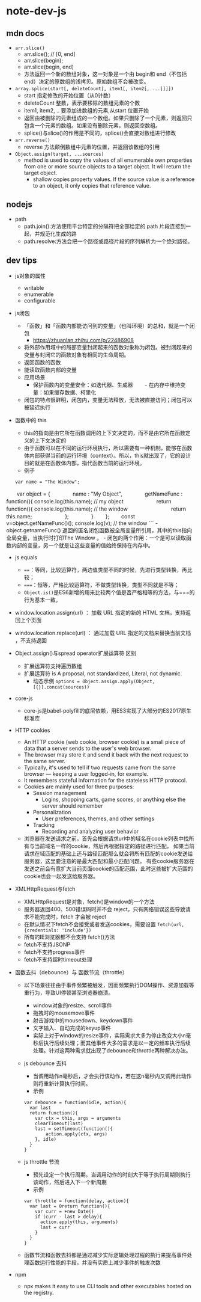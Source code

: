 # note-dev-js

## mdn docs

- `arr.slice()`   
	- arr.slice();  // [0, end]
	- arr.slice(begin);
	- arr.slice(begin, end)     
	- 方法返回一个新的数组对象，这一对象是一个由 begin和 end（不包括end）决定的原数组的浅拷贝。原始数组不会被改变。
- `array.splice(start[, deleteCount[, item1[, item2[, ...]]]])`    
	- start 指定修改的开始位置（从0计数）
	- deleteCount 整数，表示要移除的数组元素的个数
	- item1, item2, .. 要添加进数组的元素,从start 位置开始
	- 返回由被删除的元素组成的一个数组。如果只删除了一个元素，则返回只包含一个元素的数组。如果没有删除元素，则返回空数组。
	- splice()与slice()的作用是不同的，splice()会直接对数组进行修改
-  `arr.reverse()`  
	- reverse 方法颠倒数组中元素的位置，并返回该数组的引用
- `Object.assign(target, ...sources)`
	- method is used to copy the values of all enumerable own properties from one or more source objects to a target object. It will return the target object.
		- shallow copies property values. If the source value is a reference to an object, it only copies that reference value.

## nodejs  

- path
    - path.join():方法使用平台特定的分隔符把全部给定的 path 片段连接到一起，并规范化生成的路
    - path.resolve:方法会把一个路径或路径片段的序列解析为一个绝对路径。 
    
## dev tips

- js对象的属性
    - writable
    - enumerable
    - configurable

- js闭包
    - 「函数」和「函数内部能访问到的变量」（也叫环境）的总和，就是一个闭包
        - https://zhuanlan.zhihu.com/p/22486908
    - 将外部作用域中的局部变量封闭起来的函数对象称为闭包。被封闭起来的变量与封闭它的函数对象有相同的生命周期。
    - 返回函数的函数
    - 能读取函数内部的变量
    - 应用场景
        - 保护函数内的变量安全：如迭代器、生成器
    　　- 在内存中维持变量：如果缓存数据、柯里化
    - 闭包的特点很鲜明，闭包内，变量无法释放，无法被直接访问；闭包可以被延迟执行

- 函数中的 this
    - this的指向是由它所在函数调用的上下文决定的，而不是由它所在函数定义的上下文决定的
    - 由于函数可以在不同的运行环境执行，所以需要有一种机制，能够在函数体内部获得当前的运行环境（context）。所以，this就出现了，它的设计目的就是在函数体内部，指代函数当前的运行环境。
    - 例子
    ```
    var name = "The Window";
　　var object = {
　　　　name : "My Object",
　　　　getNameFunc : function(){
            console.log(this.name); // my object
　　　　　　return function(){
                console.log(this.name); // the window
　　　　　　　　return this.name;
　　　　　　};
　　　　}
　　};
　　const v=object.getNameFunc()();
    console.log(v); // the window
    ```
    - object.getnameFunc() 返回的匿名闭包函数被全局变量所引用，其中的this指向全局变量，当执行时打印The Window 。
    - 闭包的两个作用：一个是可以读取函数内部的变量，另一个就是让这些变量的值始终保持在内存中。

- js equals
    - `==`：等同，比较运算符，两边值类型不同的时候，先进行类型转换，再比较；
    - `===`：恒等，严格比较运算符，不做类型转换，类型不同就是不等；
    - `Object.is()`是ES6新增的用来比较两个值是否严格相等的方法，与===的行为基本一致。
- window.location.assign(url) ： 加载 URL 指定的新的 HTML 文档，支持返回上个页面
- window.location.replace(url) ： 通过加载 URL 指定的文档来替换当前文档 ，不支持返回
- Object.assign()与spread operator扩展运算符 区别
	- 扩展运算符支持遍历数组
	- 扩展运算符 is A proposal, not standardized, Literal, not dynamic.
		- 动态示例 `options = Object.assign.apply(Object, [{}].concat(sources))`

- core-js
    - core-js是babel-polyfill的底层依赖，用ES3实现了大部分的ES2017原生标准库

- HTTP cookies
	- An HTTP cookie (web cookie, browser cookie) is a small piece of data that a server sends to the user's web browser. 
	- The browser may store it and send it back with the next request to the same server. 
	- Typically, it's used to tell if two requests came from the same browser — keeping a user logged-in, for example. 
	- It remembers stateful information for the stateless HTTP protocol.
	- Cookies are mainly used for three purposes:
		- Session management
			- Logins, shopping carts, game scores, or anything else the server should remember
		- Personalization
			- User preferences, themes, and other settings
		- Tracking
			- Recording and analyzing user behavior
	- 浏览器在发送请求之前，首先会根据请求url中的域名在cookie列表中找所有与当前域名一样的cookie，然后再根据指定的路径进行匹配，
	   如果当前请求在域匹配的基础上还与路径匹配那么就会将所有匹配的cookie发送给服务器，这里要注意的是最大匹配和最小匹配问题，
	   有些cookie服务器在发送之前会有意扩大当前页面cookie的匹配范围，此时这些被扩大范围的cookie也会一起发送给服务器。

- XMLHttpRequest与fetch   
	- XMLHttpRequest是对象，fetch()是window的一个方法
	- 服务器返回400、500错误码时并不会 reject，只有网络错误这些导致请求不能完成时，fetch 才会被 reject 
	- 在默认情况下fetch不会接受或者发送cookies，需要设置 `fetch(url, {credentials: 'include'})`
	- 所有的IE浏览器都不会支持 fetch()方法
	- fetch不支持JSONP
	- fetch不支持progress事件
	- fetch不支持超时timeout处理

- 函数去抖（debounce）与 函数节流（throttle）
	-  以下场景往往由于事件频繁被触发，因而频繁执行DOM操作、资源加载等重行为，导致UI停顿甚至浏览器崩溃。
		- window对象的resize、scroll事件
		- 拖拽时的mousemove事件
		- 射击游戏中的mousedown、keydown事件
		- 文字输入、自动完成的keyup事件
		- 实际上对于window的resize事件，实际需求大多为停止改变大小n毫秒后执行后续处理；而其他事件大多的需求是以一定的频率执行后续处理。针对这两种需求就出现了debounce和throttle两种解决办法。
	- js debounce 去抖
	
		- 当调用动作n毫秒后，才会执行该动作，若在这n毫秒内又调用此动作则将重新计算执行时间。
		- 示例
		```
		var debounce = function(idle, action){
		  var last
		  return function(){
			var ctx = this, args = arguments
			clearTimeout(last)
			last = setTimeout(function(){
				action.apply(ctx, args)
			}, idle)
		  }
		}
		```  
	- js throttle 节流   
		- 预先设定一个执行周期，当调用动作的时刻大于等于执行周期则执行该动作，然后进入下一个新周期
		- 示例
		```
		var throttle = function(delay, action){
		  var last = 0return function(){
			var curr = +new Date()
			if (curr - last > delay){
			  action.apply(this, arguments)
			  last = curr 
			}
		  }
		}
		```
	- 函数节流和函数去抖都是通过减少实际逻辑处理过程的执行来提高事件处理函数运行性能的手段，并没有实质上减少事件的触发次数

- npm    
	- npx makes it easy to use CLI tools and other executables hosted on the registry.
